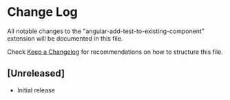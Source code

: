 # Change Log

All notable changes to the "angular-add-test-to-existing-component" extension will be documented in this file.

Check [Keep a Changelog](http://keepachangelog.com/) for recommendations on how to structure this file.

## [Unreleased]

- Initial release